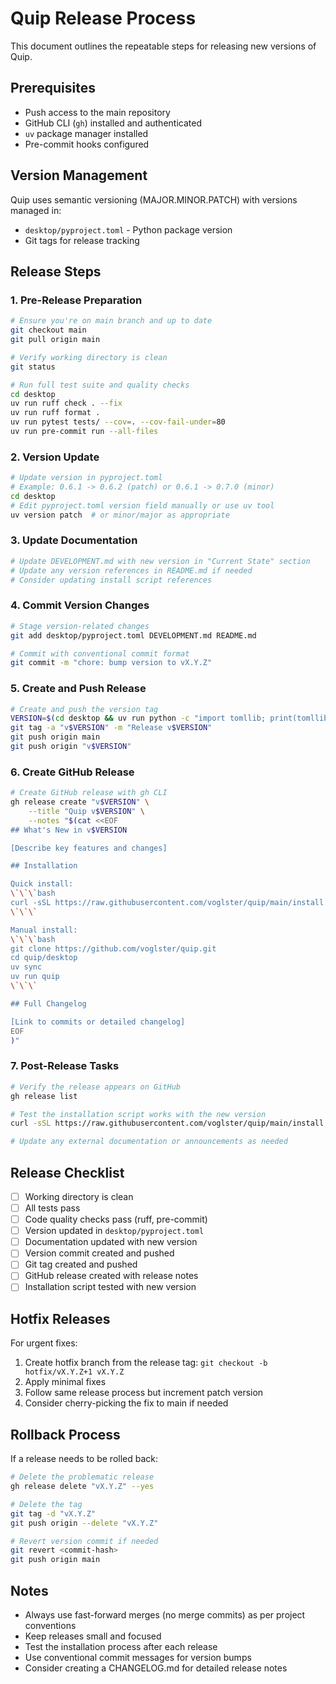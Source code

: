 # Quip Release Process

This document outlines the repeatable steps for releasing new versions of Quip.

## Prerequisites

- Push access to the main repository
- GitHub CLI (`gh`) installed and authenticated
- `uv` package manager installed
- Pre-commit hooks configured

## Version Management

Quip uses semantic versioning (MAJOR.MINOR.PATCH) with versions managed in:
- `desktop/pyproject.toml` - Python package version
- Git tags for release tracking

## Release Steps

### 1. Pre-Release Preparation

```bash
# Ensure you're on main branch and up to date
git checkout main
git pull origin main

# Verify working directory is clean
git status

# Run full test suite and quality checks
cd desktop
uv run ruff check . --fix
uv run ruff format .
uv run pytest tests/ --cov=. --cov-fail-under=80
uv run pre-commit run --all-files
```

### 2. Version Update

```bash
# Update version in pyproject.toml
# Example: 0.6.1 -> 0.6.2 (patch) or 0.6.1 -> 0.7.0 (minor)
cd desktop
# Edit pyproject.toml version field manually or use uv tool
uv version patch  # or minor/major as appropriate
```

### 3. Update Documentation

```bash
# Update DEVELOPMENT.md with new version in "Current State" section
# Update any version references in README.md if needed
# Consider updating install script references
```

### 4. Commit Version Changes

```bash
# Stage version-related changes
git add desktop/pyproject.toml DEVELOPMENT.md README.md

# Commit with conventional commit format
git commit -m "chore: bump version to vX.Y.Z"
```

### 5. Create and Push Release

```bash
# Create and push the version tag
VERSION=$(cd desktop && uv run python -c "import tomllib; print(tomllib.load(open('pyproject.toml', 'rb'))['project']['version'])")
git tag -a "v$VERSION" -m "Release v$VERSION"
git push origin main
git push origin "v$VERSION"
```

### 6. Create GitHub Release

```bash
# Create GitHub release with gh CLI
gh release create "v$VERSION" \
    --title "Quip v$VERSION" \
    --notes "$(cat <<EOF
## What's New in v$VERSION

[Describe key features and changes]

## Installation

Quick install:
\`\`\`bash
curl -sSL https://raw.githubusercontent.com/voglster/quip/main/install.sh | bash
\`\`\`

Manual install:
\`\`\`bash
git clone https://github.com/voglster/quip.git
cd quip/desktop
uv sync
uv run quip
\`\`\`

## Full Changelog

[Link to commits or detailed changelog]
EOF
)"
```

### 7. Post-Release Tasks

```bash
# Verify the release appears on GitHub
gh release list

# Test the installation script works with the new version
curl -sSL https://raw.githubusercontent.com/voglster/quip/main/install.sh | bash

# Update any external documentation or announcements as needed
```

## Release Checklist

- [ ] Working directory is clean
- [ ] All tests pass
- [ ] Code quality checks pass (ruff, pre-commit)
- [ ] Version updated in `desktop/pyproject.toml`
- [ ] Documentation updated with new version
- [ ] Version commit created and pushed
- [ ] Git tag created and pushed
- [ ] GitHub release created with release notes
- [ ] Installation script tested with new version

## Hotfix Releases

For urgent fixes:

1. Create hotfix branch from the release tag: `git checkout -b hotfix/vX.Y.Z+1 vX.Y.Z`
2. Apply minimal fixes
3. Follow same release process but increment patch version
4. Consider cherry-picking the fix to main if needed

## Rollback Process

If a release needs to be rolled back:

```bash
# Delete the problematic release
gh release delete "vX.Y.Z" --yes

# Delete the tag
git tag -d "vX.Y.Z"
git push origin --delete "vX.Y.Z"

# Revert version commit if needed
git revert <commit-hash>
git push origin main
```

## Notes

- Always use fast-forward merges (no merge commits) as per project conventions
- Keep releases small and focused
- Test the installation process after each release
- Use conventional commit messages for version bumps
- Consider creating a CHANGELOG.md for detailed release notes